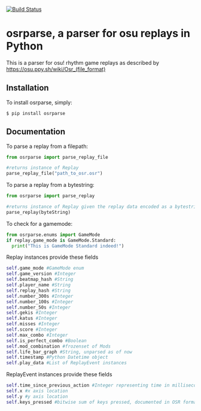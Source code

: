 [![Build Status](https://travis-ci.org/kszlim/osu-replay-parser.svg?branch=master)](https://travis-ci.org/kszlim/osu-replay-parser)
# osrparse, a parser for osu replays in Python

This is a parser for osu! rhythm game replays as described by https://osu.ppy.sh/wiki/Osr_(file_format)

## Installation
To install osrparse, simply:
```
$ pip install osrparse
```

## Documentation
To parse a replay from a filepath:
```python
from osrparse import parse_replay_file

#returns instance of Replay
parse_replay_file("path_to_osr.osr")
```

To parse a replay from a bytestring:
```python
from osrparse import parse_replay

#returns instance of Replay given the replay data encoded as a bytestring
parse_replay(byteString)
```

To check for a gamemode:
```python
from osrparse.enums import GameMode
if replay.game_mode is GameMode.Standard:
  print("This is GameMode Standard indeed!")
```

Replay instances provide these fields
```python
self.game_mode #GameMode enum
self.game_version #Integer
self.beatmap_hash #String
self.player_name #String
self.replay_hash #String
self.number_300s #Integer
self.number_100s #Integer
self.number_50s #Integer
self.gekis #Integer
self.katus #Integer
self.misses #Integer
self.score #Integer
self.max_combo #Integer
self.is_perfect_combo #Boolean
self.mod_combination #frozenset of Mods
self.life_bar_graph #String, unparsed as of now
self.timestamp #Python Datetime object
self.play_data #List of ReplayEvent instances
```

ReplayEvent instances provide these fields
```python
self.time_since_previous_action #Integer representing time in milliseconds
self.x #x axis location
self.y #y axis location
self.keys_pressed #bitwise sum of keys pressed, documented in OSR format page.
```
